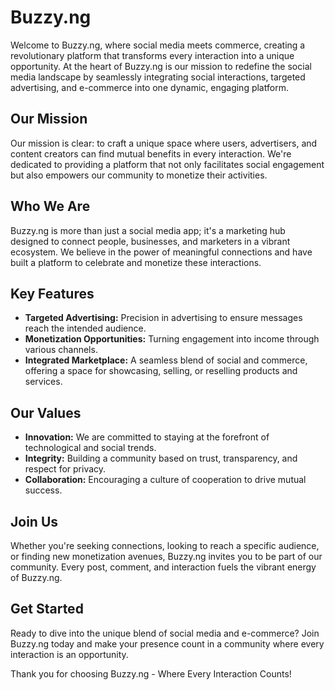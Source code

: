 # Buzzy.ng

Welcome to Buzzy.ng, where social media meets commerce, creating a revolutionary platform that transforms every interaction into a unique opportunity. At the heart of Buzzy.ng is our mission to redefine the social media landscape by seamlessly integrating social interactions, targeted advertising, and e-commerce into one dynamic, engaging platform. 

## Our Mission

Our mission is clear: to craft a unique space where users, advertisers, and content creators can find mutual benefits in every interaction. We're dedicated to providing a platform that not only facilitates social engagement but also empowers our community to monetize their activities.

## Who We Are

Buzzy.ng is more than just a social media app; it's a marketing hub designed to connect people, businesses, and marketers in a vibrant ecosystem. We believe in the power of meaningful connections and have built a platform to celebrate and monetize these interactions.

## Key Features

- **Targeted Advertising:** Precision in advertising to ensure messages reach the intended audience.
- **Monetization Opportunities:** Turning engagement into income through various channels.
- **Integrated Marketplace:** A seamless blend of social and commerce, offering a space for showcasing, selling, or reselling products and services.

## Our Values

- **Innovation:** We are committed to staying at the forefront of technological and social trends.
- **Integrity:** Building a community based on trust, transparency, and respect for privacy.
- **Collaboration:** Encouraging a culture of cooperation to drive mutual success.

## Join Us

Whether you're seeking connections, looking to reach a specific audience, or finding new monetization avenues, Buzzy.ng invites you to be part of our community. Every post, comment, and interaction fuels the vibrant energy of Buzzy.ng.

## Get Started

Ready to dive into the unique blend of social media and e-commerce? Join Buzzy.ng today and make your presence count in a community where every interaction is an opportunity.

Thank you for choosing Buzzy.ng - Where Every Interaction Counts!

